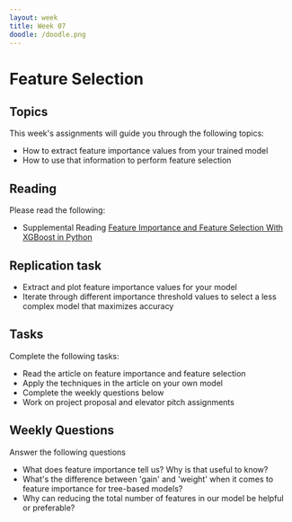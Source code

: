 ```yaml
---
layout: week
title: Week 07
doodle: /doodle.png
---
```


# Feature Selection

## Topics

This week's assignments will guide you through the following topics:

* How to extract feature importance values from your trained model
* How to use that information to perform feature selection

## Reading

Please read the following:

* Supplemental Reading [Feature Importance and Feature Selection With XGBoost in Python](https://machinelearningmastery.com/feature-importance-and-feature-selection-with-xgboost-in-python/)

## Replication task

* Extract and plot feature importance values for your model
* Iterate through different importance threshold values to select a less complex model that maximizes accuracy


## Tasks

Complete the following tasks:

* Read the article on feature importance and feature selection
* Apply the techniques in the article on your own model
* Complete the weekly questions below
* Work on project proposal and elevator pitch assignments


## Weekly Questions

Answer the following questions

* What does feature importance tell us? Why is that useful to know?
* What's the difference between 'gain' and 'weight' when it comes to feature importance for tree-based models?
* Why can reducing the total number of features in our model be helpful or preferable?
